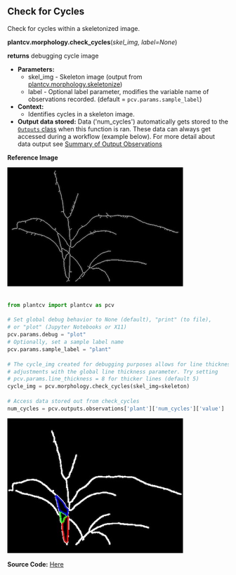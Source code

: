## Check for Cycles

Check for cycles within a skeletonized image. 

**plantcv.morphology.check_cycles**(*skel_img, label=None*)

**returns** debugging cycle image

- **Parameters:**
    - skel_img - Skeleton image (output from [plantcv.morphology.skeletonize](skeletonize.md))
    - label    - Optional label parameter, modifies the variable name of observations recorded. (default = `pcv.params.sample_label`)
- **Context:**
    - Identifies cycles in a skeleton image. 
- **Output data stored:** Data ('num_cycles') automatically gets stored to the [`Outputs` class](outputs.md) when this function is ran. 
    These data can always get accessed during a workflow (example below). For more detail about data output see [Summary of Output Observations](output_measurements.md#summary-of-output-observations)
    

**Reference Image**
 
![Screenshot](img/documentation_images/check_cycles/skeleton.jpg)

```python

from plantcv import plantcv as pcv

# Set global debug behavior to None (default), "print" (to file), 
# or "plot" (Jupyter Notebooks or X11)
pcv.params.debug = "plot"
# Optionally, set a sample label name
pcv.params.sample_label = "plant"

# The cycle_img created for debugging purposes allows for line thickness 
# adjustments with the global line thickness parameter. Try setting 
# pcv.params.line_thickness = 8 for thicker lines (default 5)
cycle_img = pcv.morphology.check_cycles(skel_img=skeleton)

# Access data stored out from check_cycles
num_cycles = pcv.outputs.observations['plant']['num_cycles']['value']

```

![Screenshot](img/documentation_images/check_cycles/plot_cycles.jpg)

**Source Code:** [Here](https://github.com/danforthcenter/plantcv/blob/main/plantcv/plantcv/morphology/check_cycles.py)
